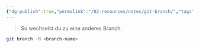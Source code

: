 ```yaml
---
{"dg-publish":true,"permalink":"/02-resources/notes/git-branch/","tags":["git/branch"],"updated":"2024-10-15T10:58:56.695+02:00"}
---
```


>So wechselst du zu eine anderes Branch.
```bash
git branch -M <branch-name>
```
